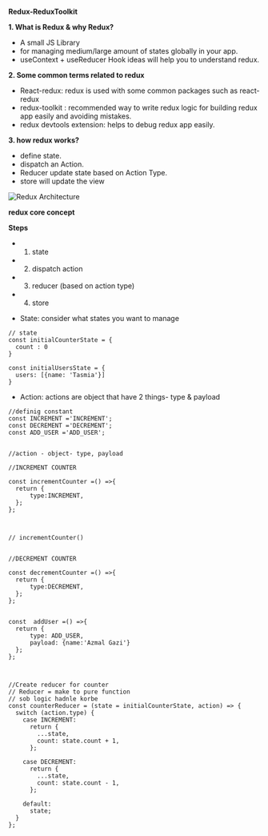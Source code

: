 **Redux-ReduxToolkit**


**1. What is Redux & why Redux?**
   * A small JS Library
   * for managing medium/large amount of states globally in your app.
   * useContext + useReducer Hook ideas will help you to understand redux.

**2. Some common terms related to redux**
   * React-redux: redux is used with some common packages such as react-redux
   * redux-toolkit : recommended way to write redux logic for building redux app easily and avoiding mistakes.
   * redux devtools extension: helps to debug redux app easily.

**3. how redux works?**
   * define state.
   * dispatch an Action.
   * Reducer update state based on Action Type.
   * store will update the view
 
   ![Redux Architecture](https://user-images.githubusercontent.com/28184926/168863620-b2ffa708-8c0b-4b90-b81d-45212248b055.png)



**redux core concept**

**Steps**
   * 1. state
   * 2. dispatch action
   * 3. reducer (based on action type)
   * 4. store


  * State: consider what states you want to manage
  ```
// state
const initialCounterState = {
    count : 0
}

const initialUsersState = {
    users: [{name: 'Tasmia'}]
}

  ```

  * Action: actions are object that have 2 things- type & payload


  ```
  //definig constant
const INCREMENT ='INCREMENT';
const DECREMENT ='DECREMENT';
const ADD_USER ='ADD_USER';


//action - object- type, payload

//INCREMENT COUNTER

const incrementCounter =() =>{
    return {
        type:INCREMENT,
    };
};



// incrementCounter()


//DECREMENT COUNTER

const decrementCounter =() =>{
    return {
        type:DECREMENT,
    };
};


const  addUser =() =>{
    return {
        type: ADD_USER,
        payload: {name:'Azmal Gazi'}
    };
};


  
  ```



```
//Create reducer for counter
// Reducer = make to pure function
// sob logic hadnle korbe 
const counterReducer = (state = initialCounterState, action) => {
  switch (action.type) {
    case INCREMENT:
      return {
        ...state,
        count: state.count + 1,
      };

    case DECREMENT:
      return {
        ...state,
        count: state.count - 1,
      };

    default:
      state;
  }
};
```